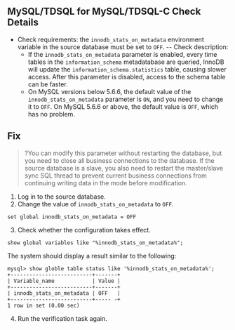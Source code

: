 
## MySQL/TDSQL for MySQL/TDSQL-C Check Details
- Check requirements: the `innodb_stats_on_metadata` environment variable in the source database must be set to `OFF`. 
-- Check description:
   - If the `innodb_stats_on_metadata` parameter is enabled, every time tables in the `information_schema` metadatabase are queried, InnoDB will update the `information_schema.statistics` table, causing slower access. After this parameter is disabled, access to the schema table can be faster.
   - On MySQL versions below 5.6.6, the default value of the `innodb_stats_on_metadata` parameter is `ON`, and you need to change it to `OFF`. On MySQL 5.6.6 or above, the default value is `OFF`, which has no problem.

## Fix
>?You can modify this parameter without restarting the database, but you need to close all business connections to the database. If the source database is a slave, you also need to restart the master/slave sync SQL thread to prevent current business connections from continuing writing data in the mode before modification.

1. Log in to the source database.
2. Change the value of `innodb_stats_on_metadata` to `OFF`.
```
set global innodb_stats_on_metadata = OFF 
```
3. Check whether the configuration takes effect.
```
show global variables like "%innodb_stats_on_metadata%";
```
The system should display a result similar to the following:
```
mysql> show globle table status like '%innodb_stats_on_metadata%';
+--------------------------+-------+
| Variable_name            | Value |
+--------------------------+-------+
| innodb_stats_on_metadata | OFF   |
+--------------------------+----- -+
1 row in set (0.00 sec)
```
4. Run the verification task again.

